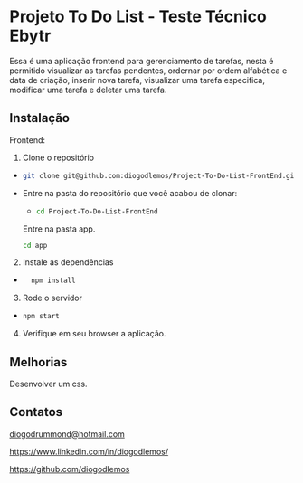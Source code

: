 # Projeto To Do List - Teste Técnico Ebytr

Essa é uma aplicação frontend para gerenciamento de tarefas, nesta é permitido visualizar as tarefas pendentes, ordernar por ordem alfabética e data de criação, inserir nova tarefa, visualizar uma tarefa especifica, modificar uma tarefa e deletar uma tarefa.

## Instalação

Frontend:

1. Clone o repositório
  - ```bash
    git clone git@github.com:diogodlemos/Project-To-Do-List-FrontEnd.git
    ```
  - Entre na pasta do repositório que você acabou de clonar:
    - ```bash
      cd Project-To-Do-List-FrontEnd
      ```
    Entre na pasta app.
    ```bash
    cd app
    ```
2. Instale as dependências
  - ```bash
      npm install
      ```
3. Rode o servidor
  - ```bash
    npm start
    ```
4. Verifique em seu browser a aplicação.

## Melhorias 
Desenvolver um css.


## Contatos

diogodrummond@hotmail.com 

https://www.linkedin.com/in/diogodlemos/

https://github.com/diogodlemos

